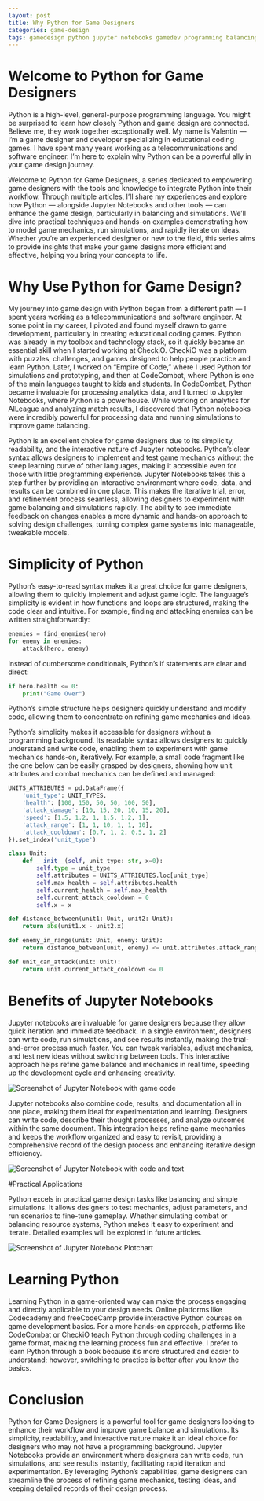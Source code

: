 ```yaml
---
layout: post
title: Why Python for Game Designers
categories: game-design
tags: gamedesign python jupyter notebooks gamedev programming balancing visualization 
---
```


# Welcome to Python for Game Designers

Python is a high-level, general-purpose programming language. You might be surprised to learn how closely Python and game design are connected. Believe me, they work together exceptionally well. My name is Valentin — I’m a game designer and developer specializing in educational coding games. I have spent many years working as a telecommunications and software engineer. I’m here to explain why Python can be a powerful ally in your game design journey.

Welcome to Python for Game Designers, a series dedicated to empowering game designers with the tools and knowledge to integrate Python into their workflow. Through multiple articles, I’ll share my experiences and explore how Python — alongside Jupyter Notebooks and other tools — can enhance the game design, particularly in balancing and simulations. We’ll dive into practical techniques and hands-on examples demonstrating how to model game mechanics, run simulations, and rapidly iterate on ideas. Whether you’re an experienced designer or new to the field, this series aims to provide insights that make your game designs more efficient and effective, helping you bring your concepts to life.

# Why Use Python for Game Design?

My journey into game design with Python began from a different path — I spent years working as a telecommunications and software engineer. At some point in my career, I pivoted and found myself drawn to game development, particularly in creating educational coding games. Python was already in my toolbox and technology stack, so it quickly became an essential skill when I started working at CheckiO. CheckiO was a platform with puzzles, challenges, and games designed to help people practice and learn Python. Later, I worked on “Empire of Code,” where I used Python for simulations and prototyping, and then at CodeCombat, where Python is one of the main languages taught to kids and students. In CodeCombat, Python became invaluable for processing analytics data, and I turned to Jupyter Notebooks, where Python is a powerhouse. While working on analytics for AILeague and analyzing match results, I discovered that Python notebooks were incredibly powerful for processing data and running simulations to improve game balancing.

Python is an excellent choice for game designers due to its simplicity, readability, and the interactive nature of Jupyter notebooks. Python’s clear syntax allows designers to implement and test game mechanics without the steep learning curve of other languages, making it accessible even for those with little programming experience. Jupyter Notebooks takes this a step further by providing an interactive environment where code, data, and results can be combined in one place. This makes the iterative trial, error, and refinement process seamless, allowing designers to experiment with game balancing and simulations rapidly. The ability to see immediate feedback on changes enables a more dynamic and hands-on approach to solving design challenges, turning complex game systems into manageable, tweakable models.

# Simplicity of Python

Python’s easy-to-read syntax makes it a great choice for game designers, allowing them to quickly implement and adjust game logic. The language’s simplicity is evident in how functions and loops are structured, making the code clear and intuitive. For example, finding and attacking enemies can be written straightforwardly:

```python
enemies = find_enemies(hero)
for enemy in enemies:
    attack(hero, enemy)
```

Instead of cumbersome conditionals, Python’s if statements are clear and direct:

```python
if hero.health <= 0:
    print("Game Over")
```

Python’s simple structure helps designers quickly understand and modify code, allowing them to concentrate on refining game mechanics and ideas.

Python’s simplicity makes it accessible for designers without a programming background. Its readable syntax allows designers to quickly understand and write code, enabling them to experiment with game mechanics hands-on, iteratively. For example, a small code fragment like the one below can be easily grasped by designers, showing how unit attributes and combat mechanics can be defined and managed:

```python
UNITS_ATTRIBUTES = pd.DataFrame({
    'unit_type': UNIT_TYPES,
    'health': [100, 150, 50, 50, 100, 50],
    'attack_damage': [10, 15, 20, 10, 15, 20],
    'speed': [1.5, 1.2, 1, 1.5, 1.2, 1],
    'attack_range': [1, 1, 10, 1, 1, 10],
    'attack_cooldown': [0.7, 1, 2, 0.5, 1, 2]
}).set_index('unit_type')

class Unit:
    def __init__(self, unit_type: str, x=0):
        self.type = unit_type
        self.attributes = UNITS_ATTRIBUTES.loc[unit_type]
        self.max_health = self.attributes.health
        self.current_health = self.max_health
        self.current_attack_cooldown = 0
        self.x = x

def distance_between(unit1: Unit, unit2: Unit):
    return abs(unit1.x - unit2.x)

def enemy_in_range(unit: Unit, enemy: Unit):
    return distance_between(unit, enemy) <= unit.attributes.attack_range

def unit_can_attack(unit: Unit):
    return unit.current_attack_cooldown <= 0
```

# Benefits of Jupyter Notebooks

Jupyter notebooks are invaluable for game designers because they allow quick iteration and immediate feedback. In a single environment, designers can write code, run simulations, and see results instantly, making the trial-and-error process much faster. You can tweak variables, adjust mechanics, and test new ideas without switching between tools. This interactive approach helps refine game balance and mechanics in real time, speeding up the development cycle and enhancing creativity.

![Screenshot of Jupyter Notebook with game code](/assets/images/screenshot_jupyter_notebook.png)

Jupyter notebooks also combine code, results, and documentation all in one place, making them ideal for experimentation and learning. Designers can write code, describe their thought processes, and analyze outcomes within the same document. This integration helps refine game mechanics and keeps the workflow organized and easy to revisit, providing a comprehensive record of the design process and enhancing iterative design efficiency.

![Screenshot of Jupyter Notebook with code and text](/assets/images/screenshot_jupyter_notebook_code_and_text.png)

#Practical Applications

Python excels in practical game design tasks like balancing and simple simulations. It allows designers to test mechanics, adjust parameters, and run scenarios to fine-tune gameplay. Whether simulating combat or balancing resource systems, Python makes it easy to experiment and iterate. Detailed examples will be explored in future articles.

![Screenshot of Jupyter Notebook Plotchart](/assets/images/screenshot-plotchart.webp)

# Learning Python

Learning Python in a game-oriented way can make the process engaging and directly applicable to your design needs. Online platforms like Codecademy and freeCodeCamp provide interactive Python courses on game development basics. For a more hands-on approach, platforms like CodeCombat or CheckiO teach Python through coding challenges in a game format, making the learning process fun and effective. I prefer to learn Python through a book because it’s more structured and easier to understand; however, switching to practice is better after you know the basics.

# Conclusion

Python for Game Designers is a powerful tool for game designers looking to enhance their workflow and improve game balance and simulations. Its simplicity, readability, and interactive nature make it an ideal choice for designers who may not have a programming background. Jupyter Notebooks provide an environment where designers can write code, run simulations, and see results instantly, facilitating rapid iteration and experimentation. By leveraging Python’s capabilities, game designers can streamline the process of refining game mechanics, testing ideas, and keeping detailed records of their design process.